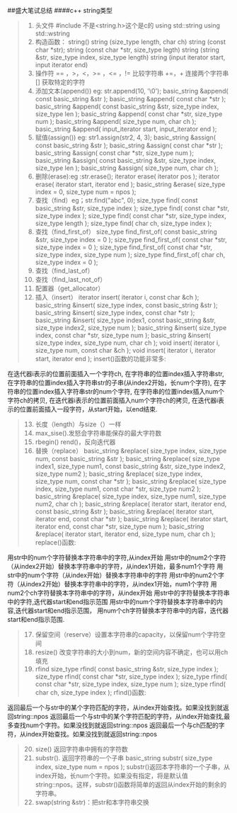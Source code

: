 ##盛大笔试总结
####c++ string类型
>1. 头文件 #include <string> 不是<string.h>这个是c的
>using std::string 
>using std::wstring
>2. 构造函数：
>string()
>string (size_type length, char ch)
>string (const char *str);
>string (const char *str, size_type legth)
>string (string &str, size_type index, size_type length)
>string (input iterator start, input iterator end)
>3. 操作符
>== ，>，<，>= ，<= ，!= 比较字符串
>+=，+ 连接两个字符串
>[] 获取特定的字符
>4. 添加文本(append()) eg: str.append(10, '\0');
> basic_string &append( const basic_string &str );
> basic_string &append( const char *str );
>basic_string &append( const basic_string &str, size_type index, size_type len );
>basic_string &append( const char *str, size_type num );
>basic_string &append( size_type num, char ch );
>basic_string &append( input_iterator start, input_iterator end );
>5. 赋值(assign()) eg: str1.assign(str2, 4, 3);
>basic_string &assign( const basic_string &str );
>basic_string &assign( const char *str );
>basic_string &assign( const char *str, size_type num );
>basic_string &assign( const basic_string &str, size_type index, size_type len );
>basic_string &assign( size_type num, char ch );
>6. 删除(erase):eg :str.erase();
> iterator erase( iterator pos );
> iterator erase( iterator start, iterator end );
> basic_string &erase( size_type index = 0, size_type num = npos );
>7. 查找（find）eg；str.find("abc", 0);
> size_type find( const basic_string &str, size_type index );
> size_type find( const char *str, size_type index );
> size_type find( const char *str, size_type index, size_type length );
> size_type find( char ch, size_type index );
> 8. 查找（find_first_of）
>  size_type find_first_of( const basic_string &str, size_type index = 0 );
> size_type find_first_of( const char *str, size_type index = 0 );
> size_type find_first_of( const char *str, size_type index, size_type num );
> size_type find_first_of( char ch, size_type index = 0 );
> 9. 查找（find_last_of）
> 10. 查找（find_last_not_of）
> 11. 配置器（get_allocator）
> 12. 插入（insert）
>   iterator insert( iterator i, const char &ch );
  basic_string &insert( size_type index, const basic_string &str );
  basic_string &insert( size_type index, const char *str );
  basic_string &insert( size_type index1, const basic_string &str, size_type index2, size_type num );
  basic_string &insert( size_type index, const char *str, size_type num );
  basic_string &insert( size_type index, size_type num, char ch );
  void insert( iterator i, size_type num, const char &ch );
  void insert( iterator i, iterator start, iterator end );
insert()函数的功能非常多:

在迭代器i表示的位置前面插入一个字符ch,
在字符串的位置index插入字符串str,
在字符串的位置index插入字符串str的子串(从index2开始，长num个字符),
在字符串的位置index插入字符串str的num个字符,
在字符串的位置index插入num个字符ch的拷贝,
在迭代器i表示的位置前面插入num个字符ch的拷贝,
在迭代器i表示的位置前面插入一段字符，从start开始，以end结束.
> 13. 长度（length）与size（）一样
> 14. max_sise().发怒会字符串能保存的最大字符数
> 15. rbegin() rend()，反向迭代器
> 16. 替换（replace）
>   basic_string &replace( size_type index, size_type num, const basic_string &str );
  basic_string &replace( size_type index1, size_type num1, const basic_string &str, size_type index2,
  size_type num2 );
  basic_string &replace( size_type index, size_type num, const char *str );
  basic_string &replace( size_type index, size_type num1, const char *str, size_type num2 );
  basic_string &replace( size_type index, size_type num1, size_type num2, char ch );
  basic_string &replace( iterator start, iterator end, const basic_string &str );
  basic_string &replace( iterator start, iterator end, const char *str );
  basic_string &replace( iterator start, iterator end, const char *str, size_type num );
  basic_string &replace( iterator start, iterator end, size_type num, char ch );
replace()函数:

用str中的num个字符替换本字符串中的字符,从index开始
用str中的num2个字符（从index2开始）替换本字符串中的字符，从index1开始，最多num1个字符
用str中的num个字符（从index开始）替换本字符串中的字符
用str中的num2个字符（从index2开始）替换本字符串中的字符，从index1开始，num1个字符
用num2个ch字符替换本字符串中的字符，从index开始
用str中的字符替换本字符串中的字符,迭代器start和end指示范围
用str中的num个字符替换本字符串中的内容,迭代器start和end指示范围，
用num个ch字符替换本字符串中的内容，迭代器start和end指示范围.
>17. 保留空间（reserve）设置本字符串的capacity，以保留num个字符空间
>18. resize() 改变字符串的大小到num，新的空间内容不确定，也可以用ch填充
>19. rfind
> size_type rfind( const basic_string &str, size_type index );
  size_type rfind( const char *str, size_type index );
  size_type rfind( const char *str, size_type index, size_type num );
  size_type rfind( char ch, size_type index );
rfind()函数:

返回最后一个与str中的某个字符匹配的字符，从index开始查找。如果没找到就返回string::npos
返回最后一个与str中的某个字符匹配的字符，从index开始查找,最多查找num个字符。如果没找到就返回string::npos
返回最后一个与ch匹配的字符，从index开始查找。如果没找到就返回string::npos
>20. size() 返回字符串中拥有的字符数
>21. substr(). 返回字符串的一个子串
> basic_string substr( size_type index, size_type num = npos );
>substr()返回本字符串的一个子串，从index开始，长num个字符。如果没有指定，将是默认值 string::npos。这样，substr()函数将简单的返回从index开始的剩余的字符串。
>22. swap(string &str)：把str和本字符串交换